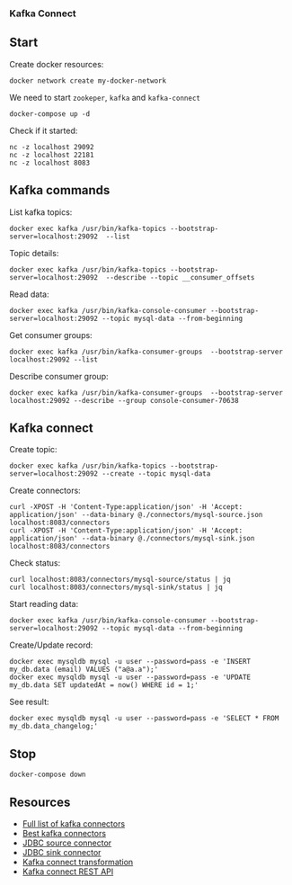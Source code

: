### Kafka Connect

## Start

Create docker resources:

```
docker network create my-docker-network
```

We need to start `zookeper`, `kafka` and `kafka-connect`

```
docker-compose up -d
```

Check if it started:

```
nc -z localhost 29092
nc -z localhost 22181
nc -z localhost 8083
```

## Kafka commands

List kafka topics:

```
docker exec kafka /usr/bin/kafka-topics --bootstrap-server=localhost:29092  --list
```

Topic details:

```
docker exec kafka /usr/bin/kafka-topics --bootstrap-server=localhost:29092  --describe --topic __consumer_offsets
```

Read data:

```
docker exec kafka /usr/bin/kafka-console-consumer --bootstrap-server=localhost:29092 --topic mysql-data --from-beginning
```

Get consumer groups:

```
docker exec kafka /usr/bin/kafka-consumer-groups  --bootstrap-server localhost:29092 --list
```

Describe consumer group:

```
docker exec kafka /usr/bin/kafka-consumer-groups  --bootstrap-server localhost:29092 --describe --group console-consumer-70638
```

## Kafka connect

Create topic:

```
docker exec kafka /usr/bin/kafka-topics --bootstrap-server=localhost:29092 --create --topic mysql-data
```

Create connectors:

```
curl -XPOST -H 'Content-Type:application/json' -H 'Accept: application/json' --data-binary @./connectors/mysql-source.json localhost:8083/connectors
curl -XPOST -H 'Content-Type:application/json' -H 'Accept: application/json' --data-binary @./connectors/mysql-sink.json localhost:8083/connectors
```

Check status:

```
curl localhost:8083/connectors/mysql-source/status | jq
curl localhost:8083/connectors/mysql-sink/status | jq
```

Start reading data:

```
docker exec kafka /usr/bin/kafka-console-consumer --bootstrap-server=localhost:29092 --topic mysql-data --from-beginning
```

Create/Update record:

```
docker exec mysqldb mysql -u user --password=pass -e 'INSERT my_db.data (email) VALUES ("a@a.a");'
docker exec mysqldb mysql -u user --password=pass -e 'UPDATE my_db.data SET updatedAt = now() WHERE id = 1;'
```

See result:

```
docker exec mysqldb mysql -u user --password=pass -e 'SELECT * FROM my_db.data_changelog;'
```

## Stop

```
docker-compose down
```

## Resources

* [Full list of kafka connectors](https://docs.confluent.io/home/connect/self-managed/kafka_connectors.html)
* [Best kafka connectors](https://hevodata.com/learn/kafka-connectors/)
* [JDBC source connector](https://docs.confluent.io/kafka-connect-jdbc/current/source-connector/index.html)
* [JDBC sink connector](https://docs.confluent.io/kafka-connect-jdbc/current/sink-connector/index.html)
* [Kafka connect transformation](https://docs.confluent.io/platform/current/connect/transforms/overview.html)
* [Kafka connect REST API](https://docs.confluent.io/platform/current/connect/references/restapi.html)
